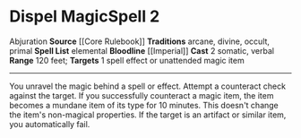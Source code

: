 ﻿---
actions: '[two-actions]'
area: null
bloodline: '[[DATABASE/sorcererbloodline/Imperial|Imperial]]'
component:
- Somatic
- Verbal
cost: null
deity: null
domain: null
duration: null
element: null
heighten: null
heighten_level: '2'
id: '78'
lesson: null
level: '2'
mystery: null
name: Dispel Magic
patron_theme: null
range: 120 feet
rarity: Common
requirement: null
saving_throw: null
school: Abjuration
source: '[[DATABASE/source/Core Rulebook|Core Rulebook]]'
target: 1 spell effect or unattended magic item
tradition:
- Arcane
- Divine
- Occult
- Primal
- Elemental
trait:
- '[[DATABASE/trait/Abjuration|Abjuration]]'
trigger: null
type: Spell

---
# Dispel Magic<span class="item-type">Spell 2</span>

<span class="item-trait">Abjuration</span>
**Source** [[Core Rulebook]] 
**Traditions** arcane, divine, occult, primal
**Spell List** elemental
**Bloodline** [[Imperial]]
**Cast** <span class="action-icon">2</span> somatic, verbal
**Range** 120 feet; **Targets** 1 spell effect or unattended magic item

---
You unravel the magic behind a spell or effect. Attempt a counteract check against the target. If you successfully counteract a magic item, the item becomes a mundane item of its type for 10 minutes. This doesn't change the item's non-magical properties. If the target is an artifact or similar item, you automatically fail.